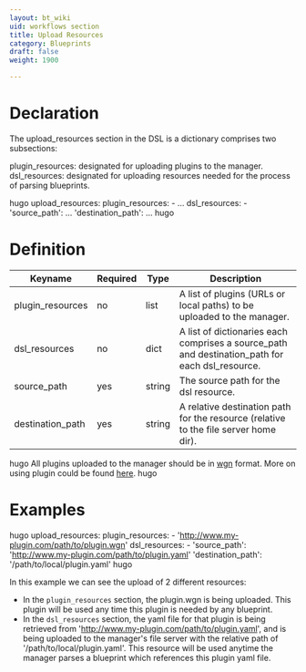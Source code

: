 ```yaml
---
layout: bt_wiki
uid: workflows section
title: Upload Resources
category: Blueprints
draft: false
weight: 1900

---
```


# Declaration
The upload_resources section in the DSL is a dictionary comprises two subsections:

plugin_resources: designated for uploading plugins to the manager.
dsl_resources: designated for uploading resources needed for the process of parsing blueprints.
 
hugo
upload_resources:
    plugin_resources: 
     - ...
    dsl_resources: 
     - 'source_path': ...
       'destination_path': ...
hugo

 
# Definition
Keyname	            |       Required	|   Type	    | Description
--------------------|-------------------|---------------|-------------------------
plugin_resources    | no	            |   list	    | A list of plugins (URLs or local paths) to be uploaded to the manager.
dsl_resources	    | no	            |   dict	    | A list of dictionaries each comprises a source_path and destination_path for each dsl_resource.
source_path	        | yes	            |   string	    | The source path for the dsl resource.
destination_path    | yes	            |   string	    | A relative destination path for the resource (relative to the file server home dir).

hugo
All plugins uploaded to the manager should be in [wgn](https://github.com/cloudify-cosmo/wagon) format. More on using plugin could be found [here](hugo).
hugo


# Examples
 
hugo
upload_resources:
    plugin_resources: 
     - 'http://www.my-plugin.com/path/to/plugin.wgn'
    dsl_resources: 
     - 'source_path': 'http://www.my-plugin.com/path/to/plugin.yaml'
       'destination_path': '/path/to/local/plugin.yaml'
hugo

In this example we can see the upload of 2 different resources:

- In the `plugin_resources` section, the plugin.wgn is being uploaded. This plugin will be used any time this plugin is needed by any blueprint.
- In the `dsl_resources` section, the yaml file for that plugin is being retrieved from 'http://www.my-plugin.com/path/to/plugin.yaml', and is being uploaded to 
the manager's file server with the relative path of '/path/to/local/plugin.yaml'. This resource will be used anytime the manager parses a blueprint which references 
this plugin yaml file.

 
